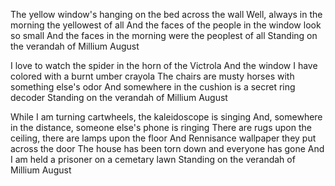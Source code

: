The yellow window's hanging on the bed across the wall
Well, always in the morning the yellowest of all
And the faces of the people in the window look so small
And the faces in the morning were the peoplest of all
Standing on the verandah of Millium August

I love to watch the spider in the horn of the Victrola
And the window I have colored with a burnt umber crayola
The chairs are musty horses with something else's odor
And somewhere in the cushion is a secret ring decoder
Standing on the verandah of Millium August

While I am turning cartwheels, the kaleidoscope is singing
And, somewhere in the distance, someone else's phone is ringing
There are rugs upon the ceiling, there are lamps upon the floor
And Rennisance wallpaper they put across the door
The house has been torn down and everyone has gone
And I am held a prisoner on a cemetary lawn
Standing on the verandah of Millium August
